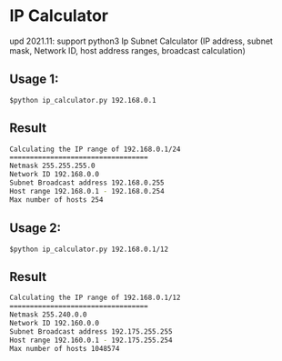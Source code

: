 # IP Calculator
upd 2021.11: support python3
Ip Subnet Calculator (IP address, subnet mask, Network ID, host address ranges, broadcast calculation)
## Usage 1:
`$python ip_calculator.py 192.168.0.1`
## Result
```bash
Calculating the IP range of 192.168.0.1/24
==================================
Netmask 255.255.255.0
Network ID 192.168.0.0
Subnet Broadcast address 192.168.0.255
Host range 192.168.0.1 - 192.168.0.254
Max number of hosts 254
```

## Usage 2:
`$python ip_calculator.py 192.168.0.1/12`
## Result
```bash
Calculating the IP range of 192.168.0.1/12
==================================
Netmask 255.240.0.0
Network ID 192.160.0.0
Subnet Broadcast address 192.175.255.255
Host range 192.160.0.1 - 192.175.255.254
Max number of hosts 1048574
```
